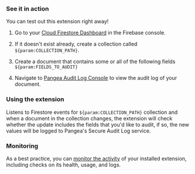 ### See it in action

You can test out this extension right away!

1.  Go to your [Cloud Firestore Dashboard](https://console.firebase.google.com/project/${param:PROJECT_ID}/firestore/data) in the Firebase console.

2.  If it doesn't exist already, create a collection called `${param:COLLECTION_PATH}`.

3.  Create a document that contains some or all of the following fields `${param:FIELDS_TO_AUDIT}`

4.  Navigate to [Pangea Audit Log Console][] to view the audit log of your document.

### Using the extension

Listens to Firestore events for `${param:COLLECTION_PATH}` collection and when a document in the collection changes, the extension will check whether the update includes the fields that you'd like to audit, if so, the new values will be logged to Pangea's Secure Audit Log service.

### Monitoring

As a best practice, you can [monitor the activity](https://firebase.google.com/docs/extensions/manage-installed-extensions#monitor) of your installed extension, including checks on its health, usage, and logs.

[Pangea Audit Log Console]: https://console.pangea.cloud/service/audit/logs?utm_medium=marketplace&utm_source=firebase&utm_campaign=firestore-sensitive-document-audit
